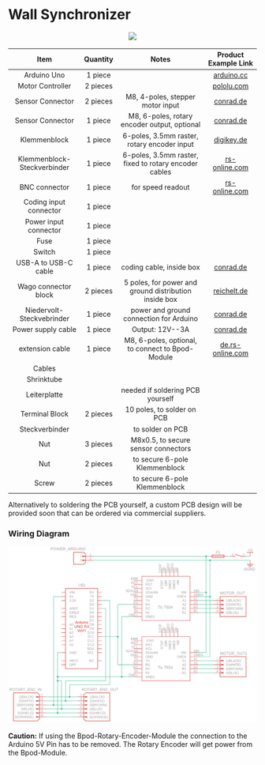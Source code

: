 # Wall Synchronizer

<p align="center">
  <img src="./images/Wall_Synchronizer.png" width="800">
</p>

| Item | Quantity | Notes | Product Example Link |
| :---: | :---: | :---: | :---: |
| Arduino Uno | 1 piece |  | [arduino.cc](https://store-usa.arduino.cc/products/uno-r4-minima) |
| Motor Controller | 2 pieces |  | [pololu.com](https://www.pololu.com/product/3132) |
| Sensor Connector | 2 pieces | M8, 4-poles, stepper motor input | [conrad.de](https://www.conrad.de/de/p/conec-42-01001-sensor-aktor-einbausteckverbinder-m8-buchse-einbau-polzahl-4-1-st-714987.html) |
| Sensor Connector | 1 piece | M8, 6-poles, rotary encoder output, optional | [conrad.de](https://www.conrad.de/de/p/phoenix-contact-1542677-sensor-aktor-einbausteckverbinder-m8-buchse-einbau-0-50-m-polzahl-6-1-st-719684.html) |
| Klemmenblock | 1 piece | 6-poles, 3.5mm raster, rotary encoder input | [digikey.de](https://www.digikey.de/de/products/detail/phoenix-contact/1843266/2528339?srsltid=AfmBOop5y6t12g-orTOnIl3NhloqSnTWAdIEdgyE4AmNeAcU73cpTlei) |
| Klemmenblock-Steckverbinder | 1 piece | 6-poles, 3.5mm raster, fixed to rotary encoder cables | [rs-online.com](https://de.rs-online.com/web/p/leiterplattensteckverbinder/8745127?srsltid=AfmBOopVykBSq5oQ91gx3T2SHp7Yc-NluNhb3vTnxBW_oYocKjTRreX1) |
| BNC connector | 1 piece | for speed readout | [rs-online.com](https://de.rs-online.com/web/p/koaxial-steckverbinder/2478704?cm_mmc=DE-PPC-DS3A-_-google-_-3_DE_DE_Steckverbinder_Koaxial+Steckverbinder-_-Amphenol+RF+-+2478704+-+031-221-RFX-_-031+221+rfx&matchtype=e&kwd-357624568267&gclsrc=aw.ds&gad_source=1&gclid=Cj0KCQiAu8W6BhC-ARIsACEQoDAiIw16Yabm6pf_NpcWQlbYtgFehL9bW-eLsVlWCWL0i6I87QHV8fgaAsBjEALw_wcB) |
| Coding input connector | 1 piece |  |  |
| Power input connector | 1 piece |  |  |
| Fuse | 1 piece |  |  |
| Switch | 1 piece |  |  |
| USB-A to USB-C cable | 1 piece | coding cable, inside box | [conrad.de](https://www.conrad.de/de/p/goobay-38675-usb-c-auf-usb-a-2-0-ladekabel-high-speed-15w-3a-5v-handy-kabel-480-mbits-adapterkabel-schwarz-0-1-m-811278356.html) |
| Wago connector block | 2 pieces | 5 poles, for power and ground distribution inside box | [reichelt.de](https://www.reichelt.de/verbindungsklemme-5-leiteranschluss-wago-221-415-p149800.html?PROVID=2788&gad_source=1&gclid=Cj0KCQjw-)
| Niedervolt-Steckvebrinder | 1 piece | power and ground connection for Arduino | [conrad.de](https://www.conrad.de/de/p/tru-components-dc14-m-niedervolt-steckverbinder-stecker-gerade-5-5-mm-2-1-mm-1-st-1570700.html) |
| Power supply cable | 1 piece | Output: 12V--3A | [conrad.de](https://www.conrad.de/de/p/mean-well-gst36e12-p1j-steckernetzteil-festspannung-12-v-dc-3000-ma-36-w-1439200.html?gclsrc=aw.ds&&utm_source=google&gad_source=1&gclid=CjwKCAiAp4O8BhAkEiwAqv2UqPDl2TvToVBnAKScOY_utBJdjtSIJqPyYSvkBCQbUN3JBkOH7Qh96hoC0G0QAvD_BwE) |
| extension cable | 1 piece | M8, 6-poles, optional, to connect to Bpod-Module | [de.rs-online.com](https://de.rs-online.com/web/p/sensor-und-aktor-kabel/2305671?searchId=cd4d79e6-718f-47f0-bc23-01831afe08a4&gb=s) |
| Cables |  |  |  |
| Shrinktube |  |  |  |
| Leiterplatte |  | needed if soldering PCB yourself |  |
| Terminal Block | 2 pieces | 10 poles, to solder on PCB |  |
| Steckverbinder | | to solder on PCB |  |
| Nut | 3 pieces | M8x0.5, to secure sensor connectors |  |
| Nut | 2 pieces| to secure 6-pole Klemmenblock |  |
| Screw | 2 pieces | to secure 6-pole Klemmenblock |  |

Alternatively to soldering the PCB yourself, a custom PCB design will be provided soon that can be ordered via commercial suppliers.

### Wiring Diagram
<p align="center">
  <img src="./images/Wall_Synchronizer_Electronics.png" width="800">
</p>

**Caution:** If using the Bpod-Rotary-Encoder-Module the connection to the Arduino 5V Pin has to be removed. The Rotary Encoder will get power from the Bpod-Module.
